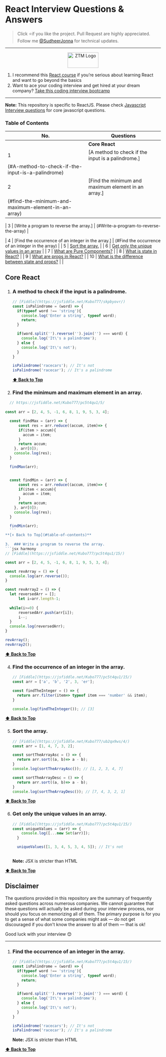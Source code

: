 # React Interview Questions & Answers

> Click :star:if you like the project. Pull Request are highly appreciated. Follow me [@SudheerJonna](https://twitter.com/SudheerJonna) for technical updates.

---
<div>
<p align="center">
  <a href=https://zerotomastery.io/?utm_source=github&utm_medium=sponsor&utm_campaign=reactjs-interview-questions>
    <img src=https://process.fs.teachablecdn.com/ADNupMnWyR7kCWRvm76Laz/resize=height:70/https://www.filepicker.io/api/file/AKYtjj5SSGyJuyZrkAB2 alt="ZTM Logo" width="100" height="50">
  </a>
    <ol>
      <li>I recommend this <a href="https://links.zerotomastery.io/react_sudheer">React course</a> if you’re serious about learning React and want to go beyond the basics</li>
      <li>Want to ace your coding interview and get hired at your dream company? <a href="http://links.zerotomastery.io/mci_sudheer">Take this coding interview bootcamp</a></li>
    </ol>
  </p>
</div>

---

**Note:** This repository is specific to ReactJS. Please check [Javascript Interview questions](https://github.com/sudheerj/javascript-interview-questions) for core javascript questions.

### Table of Contents

| No. | Questions                                                                                                                                                                                                                        |
| --- | -------------------------------------------------------------------------------------------------------------------------------------------------------------------------------------------------------------------------------- |
|     | **Core React**                                                                                                                                                                                                                   
| 1   | [A method to check if the input is a palindrome.] |
(#A-method-to-check-if-the-input-is-a-palindrome)                                                                                                                                                                                                 |
| 2   | [Find the minimum and maximum element in an array.] | 
    (#find-the-minimum-and-maximum-element-in-an-array)        |

| 3   | [Write a program to reverse the array.] |
    (#Write-a-program-to-reverse-the-array)     |

| 4   | [Find the occurrence of an integer in the array.]   | 
(#Find the occurrence of an integer in the array)           |
| 5   | [Sort the array.](#sort-the-array)                                                                                                                                                         |
| 6   | [Get only the unique values in an array](#get-only-the-unique-values-in-an-array)                                                                                                             |
| 7   | [What are Pure Components?](#what-are-pure-components)                                                                                                                                                                           |
| 8   | [What is state in React?](#what-is-state-in-react)                                                                                                                                                                               |
| 9   | [What are props in React?](#what-are-props-in-react)                                                                                                                                                                             |
| 10  | [What is the difference between state and props?](#what-is-the-difference-between-state-and-props)                                                                                                                               |
                                                                                                            |

## Core React

1.  ### A method to check if the input is a palindrome.

    ```jsx harmony
    // [Fiddle](https://jsfiddle.net/Kubo777/skpbyovr/)
    const isPalindrome = (word) => {
	  if(typeof word !== 'string'){
		console.log('Enter a string', typeof word);
		return;
	  }

	  if(word.split('').reverse('').join('') === word) {
		console.log('It\'s a palindrome');
	  } else {
		console.log('It\'s not');
	  }
	}

	isPalindrome('racecars'); // It's not
	isPalindrome('racecar'); // It's a palindrome
    ```
    
    **[⬆ Back to Top](#table-of-contents)**

2. ### Find the minimum and maximum element in an array.
	
  ```jsx harmony
	// https://jsfiddle.net/Kubo777/pc5t4qu1/5/
	
  const arr = [2, 4, 5, -1, 6, 8, 1, 9, 5, 3, 4];

	const findMax = (arr) => {
		const res = arr.reduce((accum, item)=> {
		if(item > accum){
		  accum = item;
		}
		return accum;
	  }, arr[0]);
	  console.log(res);
	}

	findMax(arr);


	const findMin = (arr) => {
		const res = arr.reduce((accum, item)=> {
		if(item < accum){
		  accum = item;
		}
		return accum;
	  }, arr[0]);
	  console.log(res);
	}

	findMin(arr);
    ```
  **[⬆ Back to Top](#table-of-contents)**
    
3.  ### Write a program to reverse the array.
  ```jsx harmony
  // [Fiddle](https://jsfiddle.net/Kubo777/pc5t4qu1/15/)

  const arr = [2, 4, 5, -1, 6, 8, 1, 9, 5, 3, 4];

  const revArray = () => {
    console.log(arr.reverse());
  }

  const revArray2 = () => {
    let reversedArr = [];
		let i=arr.length-1;
    
    while(i>=0) {
        reversedArr.push(arr[i]);
        i--;
    }
    console.log(reversedArr);
  }
  
  revArray();
  revArray2();

  ```
  **[⬆ Back to Top](#table-of-contents)**

4.  ### Find the occurrence of an integer in the array.

    ```jsx harmony
    // [Fiddle](https://jsfiddle.net/Kubo777/pc5t4qu1/15/)
    const arr = ['a', 'b', '2', 3, 'er'];

    const findTheInteger = () => {
      return arr.filter(item=> typeof item === 'number' && item);
    }

    console.log(findTheInteger()); // [3]
    ```
    
  **[⬆ Back to Top](#table-of-contents)**

5.  ### Sort the array.

    ```jsx harmony
    // [Fiddle](https://jsfiddle.net/Kubo777/ub2qx9ws/4/)
    const arr = [1, 4, 7, 3, 2];

    const sortTheArrayAsc = () => {
      return arr.sort((a, b)=> a - b);
    }
    console.log(sortTheArrayAsc()); // [1, 2, 3, 4, 7]

    const sortTheArrayDesc = () => {
      return arr.sort((a, b)=> a - b);
    }
    console.log(sortTheArrayDesc()); // [7, 4, 3, 2, 1]

    ```
    
  **[⬆ Back to Top](#table-of-contents)**

6.  ### Get only the unique values in an array.

    ```jsx harmony
    // [Fiddle](https://jsfiddle.net/Kubo777/pc5t4qu1/15/)
    const uniqueValues = (arr) => {
        console.log([...new Set(arr)]);
	  }

	  uniqueValues([1, 3, 4, 5, 3, 4, 5]); // It's not
  
      ```
    
	**Note:** JSX is stricter than HTML

  **[⬆ Back to Top](#table-of-contents)**


## Disclaimer

The questions provided in this repository are the summary of frequently asked questions across numerous companies. We cannot guarantee that these questions will actually be asked during your interview process, nor should you focus on memorizing all of them. The primary purpose is for you to get a sense of what some companies might ask — do not get discouraged if you don't know the answer to all of them ⁠— that is ok!

Good luck with your interview 😊

---

1.  ### Find the occurrence of an integer in the array.

    ```jsx harmony
    // [Fiddle](https://jsfiddle.net/Kubo777/pc5t4qu1/15/)
    const isPalindrome = (word) => {
	  if(typeof word !== 'string'){
		console.log('Enter a string', typeof word);
		return;
	  }

	  if(word.split('').reverse('').join('') === word) {
		console.log('It\'s a palindrome');
	  } else {
		console.log('It\'s not');
	  }
	}

	isPalindrome('racecars'); // It's not
	isPalindrome('racecar'); // It's a palindrome
    ```
    
	**Note:** JSX is stricter than HTML

  **[⬆ Back to Top](#table-of-contents)**
